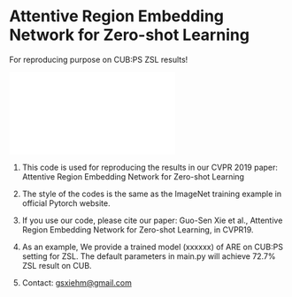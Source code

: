 # Attentive Region Embedding Network for Zero-shot Learning
For reproducing purpose on CUB:PS ZSL results!

![](../master/flow_chat.pdf)


1. This code is used for reproducing the results in our CVPR 2019 paper:  Attentive Region Embedding Network for Zero-shot Learning

2. The style of the codes is the same as the ImageNet training example in official Pytorch website. 

3. If you use our code, please cite our paper: Guo-Sen Xie et al., Attentive Region Embedding Network for Zero-shot Learning, in
CVPR19.

4. As an example, We provide a trained model (xxxxxx) of ARE on CUB:PS setting for ZSL. The default parameters in main.py will achieve 72.7% ZSL result on CUB.

5. Contact: gsxiehm@gmail.com
